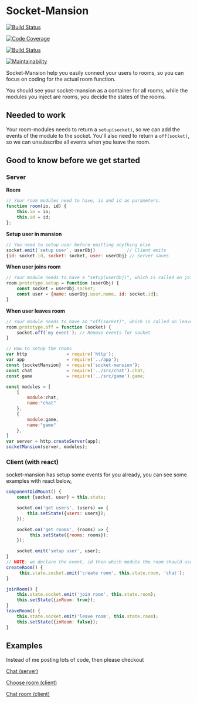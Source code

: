 # Socket-Mansion
[![Build Status](https://travis-ci.org/Nicklas766/socket-mansion.svg?branch=master)](https://travis-ci.org/Nicklas766/socket-mansion)

[![Code Coverage](https://scrutinizer-ci.com/g/Nicklas766/socket-mansion/badges/coverage.png?b=master)](https://scrutinizer-ci.com/g/Nicklas766/socket-mansion/?branch=master)

[![Build Status](https://scrutinizer-ci.com/g/Nicklas766/socket-mansion/badges/build.png?b=master)](https://scrutinizer-ci.com/g/Nicklas766/socket-mansion/build-status/master)

[![Maintainability](https://api.codeclimate.com/v1/badges/691a969af6b675e62128/maintainability)](https://codeclimate.com/github/Nicklas766/socket-mansion/maintainability)

Socket-Mansion help you easily connect your users to rooms, so you can focus on
coding for the actual room function.

You should see your socket-mansion as a container for all rooms, while the modules
you inject are rooms, you decide the states of the rooms.


## Needed to work
Your room-modules needs to return a `setup(socket)`, so we can add the events of
the module to the socket. You'll also need to return a `off(socket)`, so we can
unsubscribe all events when you leave the room.


## Good to know before we get started

### Server

**Room**
```javascript
// Your room modules need to have, io and id as parameters.
function room(io, id) {
    this.io = io;
    this.id = id;
};
```

**Setup user in mansion**
```javascript
// You need to setup user before emitting anything else
socket.emit(`setup user`, userObj)            // Client emits
{id: socket.id, socket: socket, user: userObj} // Server saves
```

**When user joins room**
```javascript
// Your module needs to have a "setup(userObj)", which is called on join
room.prototype.setup = function (userObj) {
    const socket = userObj.socket;
    const user = {name: userObj.user.name, id: socket.id};
}
```

**When user leaves room**
```javascript
// Your module needs to have an "off(socket)", which is called on leave
room.prototype.off = function (socket) {
    socket.off(`my event`); // Remove events for socket
}
```

```javascript
// How to setup the rooms
var http               = require('http');
var app                = require('../app');
const {socketMansion}  = require('socket-mansion');
const chat             = require('../src/chat').chat;
const game             = require('../src/game').game;

const modules = [
    {
        module:chat,
        name:"chat"
    },
    {
        module:game,
        name:"game"
    },
]
var server = http.createServer(app);
socketMansion(server, modules);
```

### Client (with react)

socket-mansion has setup some events for you already, you can see some examples
with react below,
```javascript
componentDidMount() {
    const {socket, user} = this.state;

    socket.on('get users', (users) => {
        this.setState({users: users});
    });

    socket.on('get rooms', (rooms) => {
         this.setState({rooms: rooms});
    });

    socket.emit('setup user', user);
}
// NOTE: we declare the event, id then which module the room should use
createRoom() {
     this.state.socket.emit('create room', this.state.room, 'chat');
}

joinRoom() {
    this.state.socket.emit('join room', this.state.room);
    this.setState({inRoom: true});
}
leaveRoom() {
    this.state.socket.emit('leave room', this.state.room);
    this.setState({inRoom: false});
}

```
## Examples

Instead of me posting lots of code, then please checkout

[Chat (server)](https://github.com/Nicklas766/socket-mansion/blob/master/src/chat.js)

[Choose room (client)](https://github.com/Nicklas766/socket-mansion/blob/master/client/app/compontents/page/Home.js)

[Chat room (client)](https://github.com/Nicklas766/socket-mansion/blob/master/client/app/compontents/page/Chat.js)
